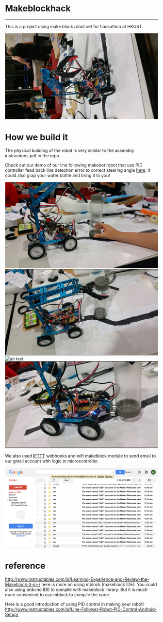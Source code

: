 # Makeblockhack

--- 

This is a project using make block robot set for hackathon at HKUST. 

![alt text](https://raw.githubusercontent.com/stevealbertwong/makeblockhack/master/pic/pic.jpg)


# How we build it
The physical building of the robot is very similar to the assembly instructions.pdf in the repo.

Check out our demo of our line following makebot robot that use PID controller feed back line detection error to correct steering angle [here](https://youtu.be/C-BMuusDLDE). It could also grap your water bottle and bring it to you!

![alt text](https://raw.githubusercontent.com/stevealbertwong/makeblockhack/master/pic/pic1.png)
![alt text](https://raw.githubusercontent.com/stevealbertwong/makeblockhack/master/pic/pic2.png)
![alt text](https://raw.githubusercontent.com/stevealbertwong/makeblockhack/master/pic/pic3.png)
![alt text](https://raw.githubusercontent.com/stevealbertwong/makeblockhack/master/pic/pic4.png)


We also used [IFTTT](https://ifttt.com/maker_webhooks) webhooks and wifi makeblock module to send email to our gmail account with logic in microcontroller. 

![alt text](https://raw.githubusercontent.com/stevealbertwong/makeblockhack/master/pic/makebot_api_IFTTT.png)



# reference 

http://www.instructables.com/id/Learning-Experience-and-Review-the-Makeblock-3-in-/ here is more on using mblock (makeblock IDE). You could also using arduino IDE to compile with makeblock library. But it is much more convenient to use mblock to compile the code.

Here is a good introduction of using PID control in making your robot!
http://www.instructables.com/id/Line-Follower-Robot-PID-Control-Android-Setup/



